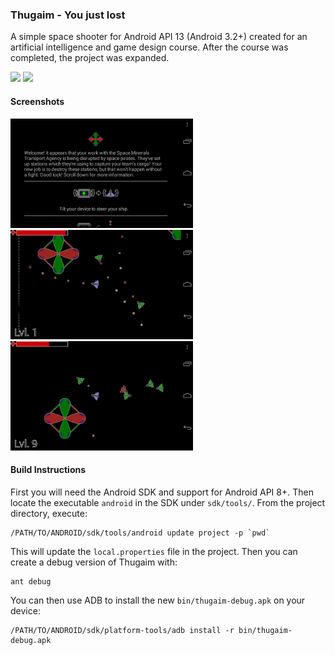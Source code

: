 ### Thugaim - You just lost ###

A simple space shooter for Android API 13 (Android 3.2+) created for an
artificial intelligence and game design course. After the course was completed,
the project was expanded.

<a href="https://f-droid.org/repository/browse/?fdfilter=thugaim&fdid=info.meoblast001.thugaim" target="_blank"><img src="https://f-droid.org/badge/get-it-on.png" height="90"/></a>
<a href="https://play.google.com/store/apps/details?id=info.meoblast001.thugaim" target="_blank">
<img src="https://play.google.com/intl/en_us/badges/images/generic/en-play-badge.png" height="90"/></a>


#### Screenshots ####

<img src="website/screenshot1.png" alt="Screenshot 1" height="175px" />
<img src="website/screenshot2.png" alt="Screenshot 2" height="175px" />
<img src="website/screenshot3.png" alt="Screenshot 3" height="175px" />

#### Build Instructions ####

First you will need the Android SDK and support for Android API 8+. Then locate
the executable `android` in the SDK under `sdk/tools/`. From the project
directory, execute:

    /PATH/TO/ANDROID/sdk/tools/android update project -p `pwd`

This will update the `local.properties` file in the project. Then you can create
a debug version of Thugaim with:

    ant debug

You can then use ADB to install the new `bin/thugaim-debug.apk` on your device:

    /PATH/TO/ANDROID/sdk/platform-tools/adb install -r bin/thugaim-debug.apk
